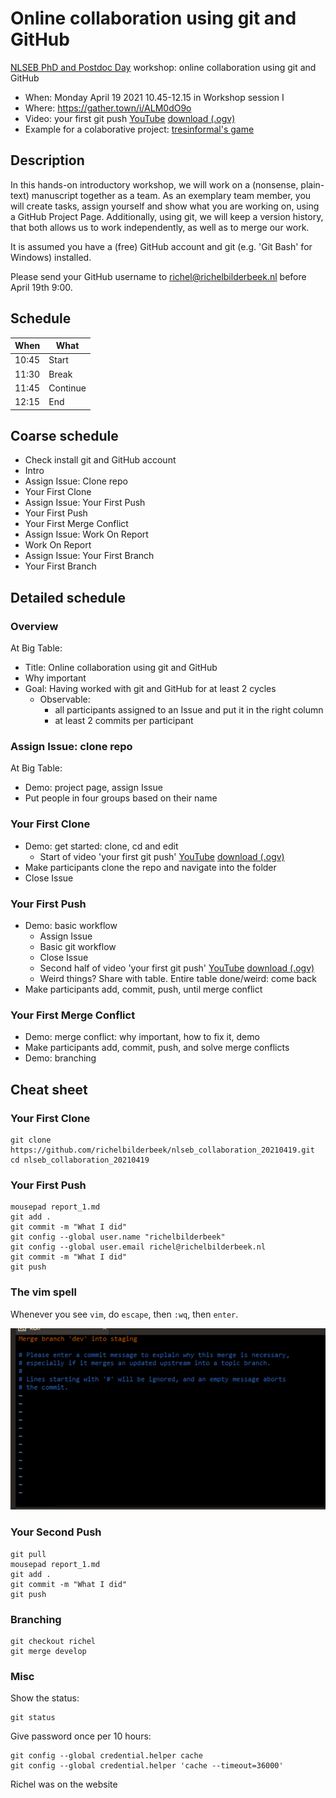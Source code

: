 # Online collaboration using git and GitHub

[NLSEB PhD and Postdoc Day](http://nlseb.nl/nlseb2021-phd-postdoc-meeting/) workshop: online collaboration using git and GitHub

 * When: Monday April 19 2021 10.45-12.15 in Workshop session I
 * Where:  https://gather.town/i/ALM0dO9o
 * Video: your first git push [YouTube](https://youtu.be/yoDW8QCjTcY) [download (.ogv)](http://richelbilderbeek.nl/git_first_push.ogv)
 * Example for a colaborative project: [tresinformal's game](https://github.com/tresinformal/game/projects/1)

## Description

In this hands-on introductory workshop,
we will work on a (nonsense, plain-text) manuscript together as a team.
As an exemplary team member, you will create tasks,
assign yourself and show what you are working on,
using a GitHub Project Page.
Additionally, using git, we will keep a version history, that both
allows us to work independently, as well as to merge our work.

It is assumed you have a (free) GitHub account
and git (e.g. 'Git Bash' for Windows) installed.

Please send your GitHub username to richel@richelbilderbeek.nl
before April 19th 9:00.

## Schedule

When |What
-----|-------
10:45|Start
11:30|Break
11:45|Continue
12:15|End

## Coarse schedule

 * Check install git and GitHub account
 * Intro
 * Assign Issue: Clone repo
 * Your First Clone
 * Assign Issue: Your First Push
 * Your First Push
 * Your First Merge Conflict
 * Assign Issue: Work On Report
 * Work On Report
 * Assign Issue: Your First Branch
 * Your First Branch

## Detailed schedule

### Overview

At Big Table:

 * Title: Online collaboration using git and GitHub
 * Why important
 * Goal: Having worked with git and GitHub for at least 2 cycles
   * Observable: 
     * all participants assigned to an Issue and put it in the right column
     * at least 2 commits per participant

### Assign Issue: clone repo

At Big Table:

 * Demo: project page, assign Issue
 * Put people in four groups based on their name

### Your First Clone

 * Demo: get started: clone, cd and edit
   * Start of video 'your first git push' [YouTube](https://youtu.be/yoDW8QCjTcY) [download (.ogv)](http://richelbilderbeek.nl/git_first_push.ogv)
 * Make participants clone the repo and navigate into the folder
 * Close Issue

### Your First Push

 * Demo: basic workflow
   * Assign Issue
   * Basic git workflow
   * Close Issue
   * Second half of video 'your first git push' [YouTube](https://youtu.be/yoDW8QCjTcY) [download (.ogv)](http://richelbilderbeek.nl/git_first_push.ogv)
   * Weird things? Share with table. Entire table done/weird: come back
 * Make participants add, commit, push, until merge conflict

### Your First Merge Conflict

 * Demo: merge conflict: why important, how to fix it, demo
 * Make participants add, commit, push, and solve merge conflicts
 * Demo: branching

## Cheat sheet

### Your First Clone

```
git clone https://github.com/richelbilderbeek/nlseb_collaboration_20210419.git
cd nlseb_collaboration_20210419
```

### Your First Push

```
mousepad report_1.md
git add .
git commit -m "What I did"
git config --global user.name "richelbilderbeek"
git config --global user.email richel@richelbilderbeek.nl
git commit -m "What I did"
git push
```

### The vim spell

Whenever you see `vim`, do `escape`, then `:wq`, then `enter`.

![](vim.png)

### Your Second Push

```
git pull
mousepad report_1.md
git add .
git commit -m "What I did"
git push
```


### Branching

```
git checkout richel
git merge develop
```

### Misc

Show the status:

```
git status
```

Give password once per 10 hours:

```
git config --global credential.helper cache
git config --global credential.helper 'cache --timeout=36000'
```

Richel was on the website
